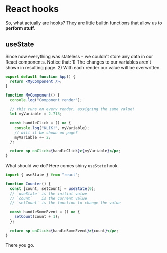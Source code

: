 # React hooks

So, what actually are hooks? They are little builtin functions that allow us to **perform stuff**.

## useState

Since now everything was stateless - we couldn't store any data in our React components. Notice that: 1) The changes to our variables aren't shown in resulting page. 2) With each render our value will be overwritten.

```jsx
export default function App() {
  return <MyComponent />;
}

function MyComponent() {
  console.log("Component render");

  // this runs on every render, assigning the same value!
  let myVariable = 2.713;

  const handleClick = () => {
    console.log("KLIK!", myVariable);
    // will it be shown on page?
    myVariable += 2;
  };

  return <p onClick={handleClick}>{myVariable}</p>;
}
```

What should we do? Here comes shiny `useState` hook.

```jsx
import { useState } from "react";

function Counter() {
  const [count, setCount] = useState(0);
  // `useState` is the initial value
  // `count`    is the current value
  // `setCount` is the function to change the value

  const handleSomeEvent = () => {
    setCount(count + 1);
  };

  return <p onClick={handleSomeEvent}>{count}</p>;
}
```

There you go.
